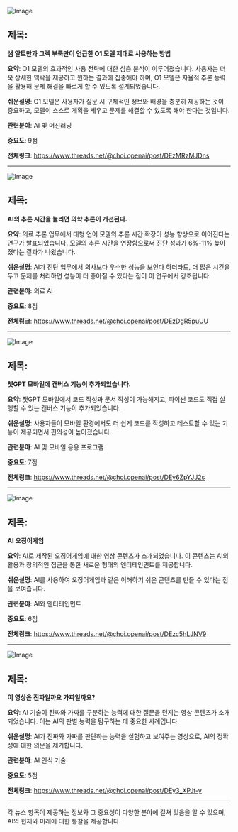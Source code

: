![Image](https://scontent-iad3-1.cdninstagram.com/v/t51.29350-15/473688419_1810098296410388_385527084988286995_n.jpg?stp=dst-jpg_e35_tt6&_nc_cat=104&ccb=1-7&_nc_sid=18de74&_nc_ohc=o_8xAfApvbMQ7kNvgHlcbeK&_nc_zt=23&_nc_ht=scontent-iad3-1.cdninstagram.com&edm=ACx9VUEEAAAA&_nc_gid=A3uXfhkxFkIyT8cUp4tpTib&oh=00_AYDgmHXCy9IZubMA2_RUHBVtEKprLkwAI0SR5bl6klpOsw&oe=678C9C1E)

## 제목:
**샘 알트만과 그렉 부룩만이 언급한 O1 모델 제대로 사용하는 방법**

**요약**: O1 모델의 효과적인 사용 전략에 대한 심층 분석이 이루어졌습니다. 사용자는 더욱 상세한 맥락을 제공하고 원하는 결과에 집중해야 하며, O1 모델은 자율적 추론 능력을 활용해 문제 해결을 빠르게 할 수 있도록 설계되었습니다. 

**쉬운설명**: O1 모델은 사용자가 질문 시 구체적인 정보와 배경을 충분히 제공하는 것이 중요하고, 모델이 스스로 계획을 세우고 문제를 해결할 수 있도록 해야 한다는 것입니다.

**관련분야**: AI 및 머신러닝

**중요도**: 9점

**전체링크**: https://www.threads.net/@choi.openai/post/DEzMRzMJDns

---

![Image](https://scontent-iad3-2.cdninstagram.com/v/t51.29350-15/473813477_1631637054445727_3594834112719560546_n.jpg?stp=dst-jpg_e35_tt6&_nc_cat=111&ccb=1-7&_nc_sid=18de74&_nc_ohc=TEJp6g3AHWYQ7kNvgHiCCCh&_nc_zt=23&_nc_ht=scontent-iad3-2.cdninstagram.com&edm=ACx9VUEEAAAA&_nc_gid=A3uXfhkxFkIyT8cUp4tpTib&oh=00_AYC459poLNhxgOaacWt4j8uF_K7kH7nuOI9uDoaHQTRpKg&oe=678CBA60)

## 제목:
**AI의 추론 시간을 늘리면 의학 추론이 개선된다.**

**요약**: 의료 추론 업무에서 대형 언어 모델의 추론 시간 확장이 성능 향상으로 이어진다는 연구가 발표되었습니다. 모델의 추론 시간을 연장함으로써 진단 성과가 6%-11% 높아졌다는 결과가 나왔습니다.

**쉬운설명**: AI가 진단 업무에서 의사보다 우수한 성능을 보인다 하더라도, 더 많은 시간을 두고 문제를 처리하면 성능이 더 좋아질 수 있다는 점이 이 연구에서 강조됩니다.

**관련분야**: 의료 AI

**중요도**: 8점

**전체링크**: https://www.threads.net/@choi.openai/post/DEzDgR5puUU

---

![Image](https://scontent-iad3-2.cdninstagram.com/v/t51.71878-15/473668162_1285626216223501_4171086610827177931_n.jpg?stp=dst-jpg_e35_tt6&_nc_cat=105&ccb=1-7&_nc_sid=18de74&_nc_ohc=c5G6TG7FJvEQ7kNvgFVUQU8&_nc_zt=23&_nc_ht=scontent-iad3-2.cdninstagram.com&edm=ACx9VUEEAAAA&_nc_gid=A3uXfhkxFkIyT8cUp4tpTib&oh=00_AYCehYZJQIomRrhtTfQVpO8qUKVu4J5BXq8OqghhooLT2w&oe=678CBFEE)

## 제목:
**챗GPT 모바일에 캔버스 기능이 추가되었습니다.**

**요약**: 챗GPT 모바일에서 코드 작성과 문서 작성이 가능해지고, 파이썬 코드도 직접 실행할 수 있는 캔버스 기능이 추가되었습니다.

**쉬운설명**: 사용자들이 모바일 환경에서도 더 쉽게 코드를 작성하고 테스트할 수 있는 기능이 제공되면서 편의성이 높아졌습니다.

**관련분야**: AI 및 모바일 응용 프로그램

**중요도**: 7점

**전체링크**: https://www.threads.net/@choi.openai/post/DEy6ZpYJJ2s

---

![Image](https://scontent-iad3-2.cdninstagram.com/v/t51.71878-15/473774966_958852219007128_3837134547981460913_n.jpg?stp=dst-jpg_e35_tt6&_nc_cat=108&ccb=1-7&_nc_sid=18de74&_nc_ohc=83REkA4KBwkQ7kNvgFg2aky&_nc_zt=23&_nc_ht=scontent-iad3-2.cdninstagram.com&edm=ACx9VUEEAAAA&_nc_gid=A3uXfhkxFkIyT8cUp4tpTib&oh=00_AYC9sBrshkYnQ-tJYAgpP1M2wmH6FtAM9gjyB4pH2FwZKQ&oe=678CB33C)

## 제목:
**AI 오징어게임**

**요약**: AI로 제작된 오징어게임에 대한 영상 콘텐츠가 소개되었습니다. 이 콘텐츠는 AI의 활용과 창의적인 접근을 통한 새로운 형태의 엔터테인먼트를 제공합니다.

**쉬운설명**: AI를 사용하여 오징어게임과 같은 이해하기 쉬운 콘텐츠를 만들 수 있다는 점을 보여줍니다.

**관련분야**: AI와 엔터테인먼트

**중요도**: 6점

**전체링크**: https://www.threads.net/@choi.openai/post/DEzc5hLJNV9

---

![Image](https://scontent-iad3-2.cdninstagram.com/v/t51.71878-15/473069782_607184851943079_8165515624806162743_n.jpg?stp=dst-jpg_e35_tt6&_nc_cat=103&ccb=1-7&_nc_sid=18de74&_nc_ohc=qf5ppk2ZULgQ7kNvgFbFac_&_nc_zt=23&_nc_ht=scontent-iad3-2.cdninstagram.com&edm=ACx9VUEEAAAA&_nc_gid=A3uXfhkxFkIyT8cUp4tpTib&oh=00_AYBbMaCKA0QIe_FLvNdz_lKQaQmhuilzjgNucm9JV3H9eQ&oe=678CBFD4)

## 제목:
**이 영상은 진짜일까요 가짜일까요?**

**요약**: AI 기술이 진짜와 가짜를 구분하는 능력에 대한 질문을 던지는 영상 콘텐츠가 소개되었습니다. 이는 AI의 판별 능력을 탐구하는 데 중요한 사례입니다.

**쉬운설명**: AI가 진짜와 가짜를 판단하는 능력을 실험하고 보여주는 영상으로, AI의 정확성에 대한 의문을 제기합니다.

**관련분야**: AI 인식 기술

**중요도**: 5점

**전체링크**: https://www.threads.net/@choi.openai/post/DEy3_XPJt-y

---

각 뉴스 항목이 제공하는 정보와 그 중요성이 다양한 분야에 걸쳐 있음을 알 수 있으며, AI의 현재와 미래에 대한 통찰을 제공합니다.